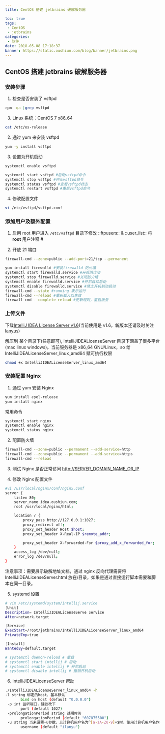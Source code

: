 ```yaml
---
title: CentOS 搭建 jetbrains 破解服务器

toc: true
tags:
 - CentOS
 - jetbrains
categories:
 - 软件
date: 2018-05-08 17:18:37
banner: https://static.oushiun.com/blog/banner/jetbrains.png
---
```


## CentOS 搭建 jetbrains 破解服务器

<!-- more -->

### 安装步骤

1.  检查是否安装了 vsftpd

```bash
rpm -qa |grep vsftpd
```

3.  Linux 系统：CentOS 7 x86_64

```bash
cat /etc/os-release
```

2.  通过 yum 来安装 vsftpd

```bash
yum -y install vsftpd
```

3.  设置为开机启动

```bash
systemctl enable vsftpd

systemctl start vsftpd #启动vsftpd命令
systemctl stop vsftpd #停止vsftpd命令
systemctl status vsftpd #查看vsftpd状态
systemctl restart vsftpd #重启vsftpd命令
```

4.  修改配置文件

```bash
vi /etc/vsftpd/vsftpd.conf
```

### 添加用户及额外配置

1.  启用 root 用户进入 `/etc/vsftpd` 目录下修改 ::ftpusers:: & ::user_list::
    将 **root** 用户注释 #

2.  开放 21 端口

```bash
firewall-cmd --zone=public --add-port=21/tcp --permanent
```

```bash
yum install firewalld #安装firewalld 防火墙
systemctl start firewalld.service #开启防火墙
systemctl stop firewalld.service #关闭防火墙
systemctl enable firewalld.service #开机自动启动
systemctl disable firewalld.service #禁止开机制动启动
firewall-cmd --state #running 表示运行
firewall-cmd --reload #重新载入以生效
firewall-cmd --complete-reload #更新规则，重启服务
```

### 上传文件

下载[IntelliJ IDEA License Server v1.6](http://blog.lanyus.com/archives/326.html)(当前使用是 v1.6，新版本还请及时关注[lanyus](blog.lanyus.com))

解压到 某个目录下(任意即可), IntelliJIDEALicenseServer 目录下涵盖了很多平台(mac linux windows)。当前服务器是 x86_64 GNU/Linux，so 给 IntelliJIDEALicenseServer_linux_amd64 赋可执行权限

```bash
chmod +x IntelliJIDEALicenseServer_linux_amd64
```

### 安装配置 Nginx

1.  通过 yum 安装 Nginx

```bash
yum install epel-release
yum install nginx
```

常用命令

```bash
systemctl start nginx
systemctl enable nginx
systemctl status nginx
```

2.  配置防火墙

```bash
firewall-cmd --zone=public --permanent --add-service=http
firewall-cmd --zone=public --permanent --add-service=https
firewall-cmd --reload
```

3.  测试 Nginx 是否正常访问
    [http://SERVER_DOMAIN_NAME_OR_IP ](http://SERVER_DOMAIN_NAME_OR_IP)

4.  修改 Nginx 配置文件

```bash
#vi /usr/local/nginx/conf/nginx.conf
server {
    listen 80;
    server_name idea.oushiun.com;
    root /usr/local/nginx/html;

    location / {
        proxy_pass http://127.0.0.1:1027;
        proxy_redirect off;
        proxy_set_header Host $host;
        proxy_set_header X-Real-IP $remote_addr;

        proxy_set_header X-Forwarded-For $proxy_add_x_forwarded_for;
    }
    access_log /dev/null;
    error_log /dev/null;
}
```

注意事项：需要展示破解地址文档，通过 nginx 反向代理需要将 IntelliJIDEALicenseServer.html 放在/目录，如果是通过直接运行脚本需要和脚本在同一目录。

5.  systemd 设置

```bash
# vim /etc/systemd/system/intellij.service
[Unit]
Description= IntelliJIDEALicenseServe Service
After=network.target

[Service]
ExecStart=/root/jetbrains/IntelliJIDEALicenseServer_linux_amd64
PrivateTmp=true

[Install]
WantedBy=default.target

# systemctl daemon-reload # 重载
# systemctl start intellij # 启动
# systemctl enable intellij # 开机启动
# systemctl disable intellij # 撤销开机启动
```

6.  IntelliJIDEALicenseServer 帮助

```bash
./IntelliJIDEALicenseServer_linux_amd64 -h
-l string 绑定的host，基本默认
       bind on host (default "0.0.0.0")
 -p int 监听端口，建议改下
       port (default 1027)
 -prolongationPeriod string 过期时间
       prolongationPeriod (default "607875500")
 -u string 当未设置-u参数，且计算机用户名为^[a-zA-Z0-9]+$时，使用计算机用户名作为idea用户名
       username (default "ilanyu")
```
